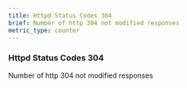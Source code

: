 ```yaml
---
title: Httpd Status Codes 304
brief: Number of http 304 not modified responses
metric_type: counter
---
```

### Httpd Status Codes 304

Number of http 304 not modified responses